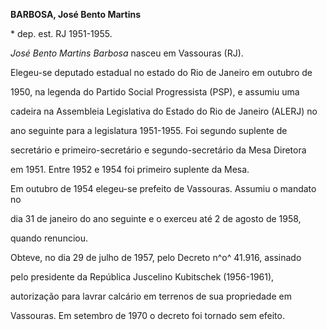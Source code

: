 **BARBOSA, José Bento Martins**



\* dep. est. RJ 1951-1955.



*José Bento Martins Barbosa* nasceu em Vassouras (RJ).



Elegeu-se deputado estadual no estado do Rio de Janeiro em outubro de

1950, na legenda do Partido Social Progressista (PSP), e assumiu uma

cadeira na Assembleia Legislativa do Estado do Rio de Janeiro (ALERJ) no

ano seguinte para a legislatura 1951-1955. Foi segundo suplente de

secretário e primeiro-secretário e segundo-secretário da Mesa Diretora

em 1951. Entre 1952 e 1954 foi primeiro suplente da Mesa.



Em outubro de 1954 elegeu-se prefeito de Vassouras. Assumiu o mandato no

dia 31 de janeiro do ano seguinte e o exerceu até 2 de agosto de 1958,

quando renunciou.



Obteve, no dia 29 de julho de 1957, pelo Decreto n^o^ 41.916, assinado

pelo presidente da República Juscelino Kubitschek (1956-1961),

autorização para lavrar calcário em terrenos de sua propriedade em

Vassouras. Em setembro de 1970 o decreto foi tornado sem efeito.



